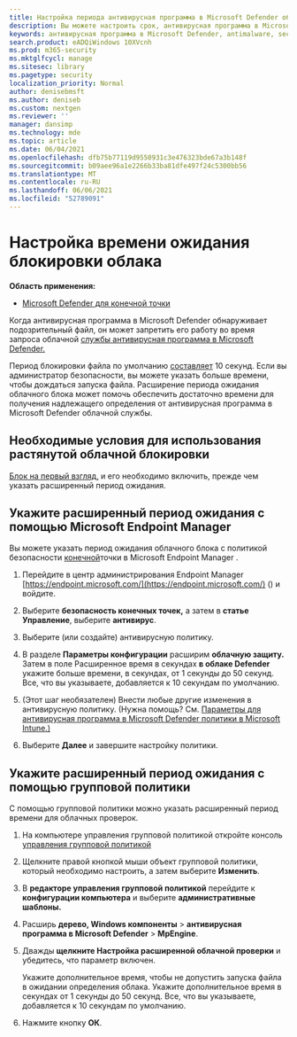 ```yaml
---
title: Настройка периода антивирусная программа в Microsoft Defender облачного блока
description: Вы можете настроить срок, антивирусная программа в Microsoft Defender будет блокировать работу файла в ожидании определения облака.
keywords: антивирусная программа в Microsoft Defender, antimalware, security, defender, cloud, timeout, block, period, seconds
search.product: eADQiWindows 10XVcnh
ms.prod: m365-security
ms.mktglfcycl: manage
ms.sitesec: library
ms.pagetype: security
localization_priority: Normal
author: denisebmsft
ms.author: deniseb
ms.custom: nextgen
ms.reviewer: ''
manager: dansimp
ms.technology: mde
ms.topic: article
ms.date: 06/04/2021
ms.openlocfilehash: dfb75b77119d9550931c3e476323bde67a3b148f
ms.sourcegitcommit: b09aee96a1e2266b33ba81dfe497f24c5300bb56
ms.translationtype: MT
ms.contentlocale: ru-RU
ms.lasthandoff: 06/06/2021
ms.locfileid: "52789091"
---
```

# <a name="configure-the-cloud-block-timeout-period"></a>Настройка времени ожидания блокировки облака

**Область применения:**

- [Microsoft Defender для конечной точки](/microsoft-365/security/defender-endpoint/)

Когда антивирусная программа в Microsoft Defender обнаруживает подозрительный файл, он может запретить его работу во время запроса облачной [службы антивирусная программа в Microsoft Defender.](cloud-protection-microsoft-defender-antivirus.md)

Период блокировки файла по умолчанию [составляет](configure-block-at-first-sight-microsoft-defender-antivirus.md) 10 секунд. Если вы администратор безопасности, вы можете указать больше времени, чтобы дождаться запуска файла. Расширение периода ожидания облачного блока может помочь обеспечить достаточно времени для получения надлежащего определения от антивирусная программа в Microsoft Defender облачной службы.

## <a name="prerequisites-to-use-the-extended-cloud-block-timeout"></a>Необходимые условия для использования растянутой облачной блокировки

[Блок на первый взгляд,](configure-block-at-first-sight-microsoft-defender-antivirus.md) и его необходимо включить, прежде чем указать расширенный период ожидания.

## <a name="specify-the-extended-timeout-period-using-microsoft-endpoint-manager"></a>Укажите расширенный период ожидания с помощью Microsoft Endpoint Manager

Вы можете указать период ожидания облачного блока с политикой безопасности [конечной](/mem/intune/protect/endpoint-security-policy)точки в Microsoft Endpoint Manager .

1. Перейдите в центр администрирования Endpoint Manager [https://endpoint.microsoft.com/](https://endpoint.microsoft.com/) () и войдите.

2. Выберите **безопасность конечных точек,** а затем в **статье Управление**, выберите **антивирус**.

3. Выберите (или создайте) антивирусную политику.

4. В разделе **Параметры конфигурации** расширим **облачную защиту.** Затем в поле Расширенное время в секундах **в облаке Defender** укажите больше времени, в секундах, от 1 секунды до 50 секунд. Все, что вы указываете, добавляется к 10 секундам по умолчанию.

5. (Этот шаг необязателен) Внести любые другие изменения в антивирусную политику. (Нужна помощь? См. [Параметры для антивирусная программа в Microsoft Defender политики в Microsoft Intune.)](/mem/intune/protect/antivirus-microsoft-defender-settings-windows)

6. Выберите **Далее** и завершите настройку политики.

## <a name="specify-the-extended-timeout-period-using-group-policy"></a>Укажите расширенный период ожидания с помощью групповой политики

С помощью групповой политики можно указать расширенный период времени для облачных проверок.

1. На компьютере управления групповой политикой откройте консоль [управления групповой политикой](/previous-versions/windows/it-pro/windows-server-2008-R2-and-2008/cc731212(v=ws.11))

2. Щелкните правой кнопкой мыши объект групповой политики, который необходимо настроить, а затем выберите **Изменить**.

3. В **редакторе управления групповой политикой** перейдите к **конфигурации компьютера** и выберите **административные шаблоны.**

3. Расширь **дерево, Windows компоненты**  >  **антивирусная программа в Microsoft Defender**  >  **MpEngine**.

4. Дважды **щелкните Настройка расширенной облачной проверки** и убедитесь, что параметр включен. 

   Укажите дополнительное время, чтобы не допустить запуска файла в ожидании определения облака. Укажите дополнительное время в секундах от 1 секунды до 50 секунд. Все, что вы указываете, добавляется к 10 секундам по умолчанию.

5. Нажмите кнопку **ОК**.

 